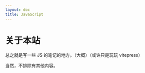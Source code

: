 ```yaml
---
layout: doc
title: JavaScript
---
```


# 关于本站

总之就是写一些 JS 的笔记的地方。（大概）（或许只是玩玩 vitepress）

当然，不排除有其他内容。
